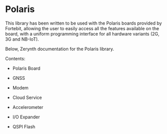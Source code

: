 # Polaris

This library has been written to be used with the Polaris boards provided by Fortebit,
allowing the user to easily access all the features available on the board, with a
uniform programming interface for all hardware variants (2G, 3G and NB-IoT).

Below, Zerynth documentation for the Polaris library.

Contents:


* Polaris Board


* GNSS


* Modem


* Cloud Service


* Accelerometer


* I/O Expander


* QSPI Flash

